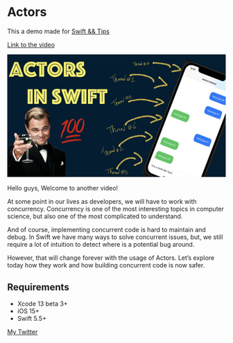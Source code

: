 # Actors
This a demo made for [Swift && Tips](https://www.youtube.com/c/SwiftandTips)

[Link to the video](https://youtu.be/8jvtHCXJ4Ow)

![Actors in Swift!](/Actors.001.jpeg)

Hello guys, Welcome to another video!

At some point in our lives as developers, we will have to work with concurrency. Concurrency is one of the most interesting topics in computer science, but also one of the most complicated to understand. 

And of course, implementing concurrent code is hard to maintain and debug. In Swift we have many ways to solve concurrent issues, but, we still require a lot of intuition to detect where is a potential bug around. 

However, that will change forever with the usage of Actors. Let’s explore today how they work and how building concurrent code is now safer.

## Requirements
- Xcode 13 beta 3+
- iOS 15+
- Swift 5.5+


[My Twitter](https://twitter.com/swiftandtips)
